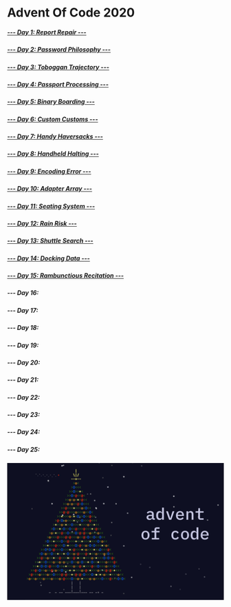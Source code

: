 # Advent Of Code 2020

##### [--- Day 1: Report Repair ---](https://adventofcode.com/2020/day/1)
##### [--- Day 2: Password Philosophy ---](https://adventofcode.com/2020/day/2)
##### [--- Day 3: Toboggan Trajectory ---](https://adventofcode.com/2020/day/3)
##### [--- Day 4: Passport Processing ---](https://adventofcode.com/2020/day/4)
##### [--- Day 5: Binary Boarding ---](https://adventofcode.com/2020/day/5)
##### [--- Day 6: Custom Customs ---](https://adventofcode.com/2020/day/6)
##### [--- Day 7: Handy Haversacks ---](https://adventofcode.com/2020/day/7)
##### [--- Day 8: Handheld Halting ---](https://adventofcode.com/2020/day/8)
##### [--- Day 9: Encoding Error ---](https://adventofcode.com/2020/day/9)
##### [--- Day 10: Adapter Array ---](https://adventofcode.com/2020/day/10)
##### [--- Day 11: Seating System ---](https://adventofcode.com/2020/day/11)
##### [--- Day 12: Rain Risk ---](https://adventofcode.com/2020/day/12)
##### [--- Day 13: Shuttle Search ---](https://adventofcode.com/2020/day/13)
##### [--- Day 14: Docking Data ---](https://adventofcode.com/2020/day/14)
##### [--- Day 15: Rambunctious Recitation ---](https://adventofcode.com/2020/day/15)
##### --- Day 16:
##### --- Day 17:
##### --- Day 18:
##### --- Day 19:
##### --- Day 20:
##### --- Day 21:
##### --- Day 22:
##### --- Day 23:
##### --- Day 24:
##### --- Day 25:

![alt text](AdventOfCode.png)

